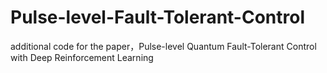 # Pulse-level-Fault-Tolerant-Control
additional code for the paper，Pulse-level Quantum Fault-Tolerant Control with Deep Reinforcement Learning
	
